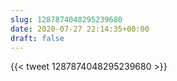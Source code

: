 ```yaml
---
slug: 1287874048295239680
date: 2020-07-27 22:14:35+00:00
draft: false
---
```


{{< tweet 1287874048295239680 >}}
